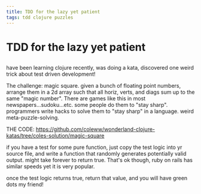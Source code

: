```yaml
---
title: TDD for the lazy yet patient
tags: tdd clojure puzzles
---
```


# TDD for the lazy yet patient
## 

have been learning clojure recently, was doing a kata, discovered one weird trick about test driven development!

The challenge: magic square. given a bunch of floating point numbers, arrange them in a 2d array such that all horiz, verts, and diags sum up to the same "magic number". There are games like this in most newspapers...sudoku...etc. some people do them to "stay sharp". programmers write hacks to solve them to "stay sharp" in a language. weird meta-puzzle-solving. 

THE CODE:
https://github.com/coleww/wonderland-clojure-katas/tree/coles-solution/magic-square

if you have a test for some pure function,
just copy the test logic into yr source file,
and write a function that randomly generates potentially valid output.
might take forever to return true. That's ok though, ruby on rails has similar speeds yet it is very popular. 

once the test logic returns true, return that value, and you will have green dots my friend!